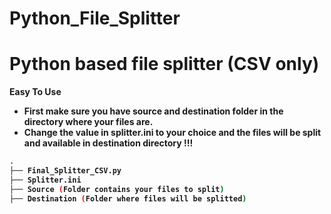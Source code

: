 # Python_File_Splitter
<h1>Python based file splitter (CSV only)</h1>

<b>Easy To Use<b>
  
  <ul>
    <li>First make sure you have source and destination folder in the directory where your files are.</li>
    <li>Change the value in splitter.ini to your choice and the files will be split and available in destination directory !!!</li>
  </ul>



```bash
.
├── Final_Splitter_CSV.py
├── Splitter.ini
├── Source (Folder contains your files to split)
├── Destination (Folder where files will be splitted)

```
  
